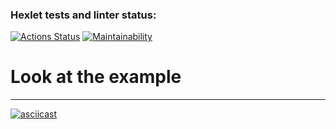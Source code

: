 ### Hexlet tests and linter status:
[![Actions Status](https://github.com/DmitriyKuzmin991/java-project-61/workflows/hexlet-check/badge.svg)](https://github.com/DmitriyKuzmin991/java-project-61/actions)
[![Maintainability](https://api.codeclimate.com/v1/badges/bef3aefc9cf2df5065e4/maintainability)](https://codeclimate.com/github/DmitriyKuzmin991/java-project-61/maintainability)

# Look at the example
__________________
[![asciicast](https://asciinema.org/a/393DqFzq4nEpFTMbcN8lTAehO.svg)](https://asciinema.org/a/393DqFzq4nEpFTMbcN8lTAehO)
